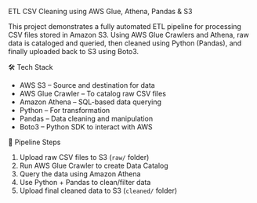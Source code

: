 ETL CSV Cleaning using AWS Glue, Athena, Pandas & S3

This project demonstrates a fully automated ETL pipeline for processing CSV files stored in Amazon S3. Using AWS Glue Crawlers and Athena, raw data is cataloged and queried, then cleaned using Python (Pandas), and finally uploaded back to S3 using Boto3.



 🛠️ Tech Stack

- AWS S3 – Source and destination for data
- AWS Glue Crawler – To catalog raw CSV files
- Amazon Athena – SQL-based data querying
- Python – For transformation
- Pandas – Data cleaning and manipulation
- Boto3 – Python SDK to interact with AWS



 📌 Pipeline Steps

1. Upload raw CSV files to S3 (`raw/` folder)
2. Run AWS Glue Crawler to create Data Catalog
3. Query the data using Amazon Athena
4. Use Python + Pandas to clean/filter data
5. Upload final cleaned data to S3 (`cleaned/` folder)
